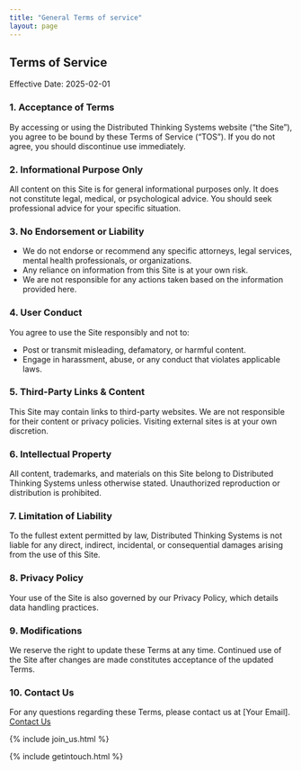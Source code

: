 ```yaml
---
title: "General Terms of service"
layout: page
---
```


## Terms of Service

Effective Date: 2025-02-01

### 1.	**Acceptance of Terms**

By accessing or using the Distributed Thinking Systems website (“the Site”), you agree to be bound by these Terms of Service (“TOS”). If you do not agree, you should discontinue use immediately.

### 2.	**Informational Purpose Only**

All content on this Site is for general informational purposes only. It does not constitute legal, medical, or psychological advice. You should seek professional advice for your specific situation.

### 3.	**No Endorsement or Liability**

-	We do not endorse or recommend any specific attorneys, legal services, mental health professionals, or organizations.
-	Any reliance on information from this Site is at your own risk.
-	We are not responsible for any actions taken based on the information provided here.

### 4.	**User Conduct**
You agree to use the Site responsibly and not to:

-	Post or transmit misleading, defamatory, or harmful content.
-	Engage in harassment, abuse, or any conduct that violates applicable laws.

### 5.	**Third-Party Links & Content**

This Site may contain links to third-party websites. We are not responsible for their content or privacy policies. Visiting external sites is at your own discretion.

### 6.	**Intellectual Property**

All content, trademarks, and materials on this Site belong to Distributed Thinking Systems unless otherwise stated. Unauthorized reproduction or distribution is prohibited.

### 7.	**Limitation of Liability**

To the fullest extent permitted by law, Distributed Thinking Systems is not liable for any direct, indirect, incidental, or consequential damages arising from the use of this Site.

### 8.	**Privacy Policy**

Your use of the Site is also governed by our Privacy Policy, which details data handling practices.

### 9.	**Modifications**

We reserve the right to update these Terms at any time. Continued use of the Site after changes are made constitutes acceptance of the updated Terms.

### 10.	**Contact Us**

For any questions regarding these Terms, please contact us at [Your Email].
[Contact Us](/contact/)


{% include join_us.html %}

{% include getintouch.html %}